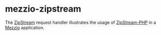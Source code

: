 # mezzio-zipstream

The [ZipStream](src/App/Handler/ZipStream.php) request handler illustrates the usage of [ZipStream-PHP](https://packagist.org/packages/maennchen/zipstream-php) in a [Mezzio](https://docs.mezzio.dev/) application.
